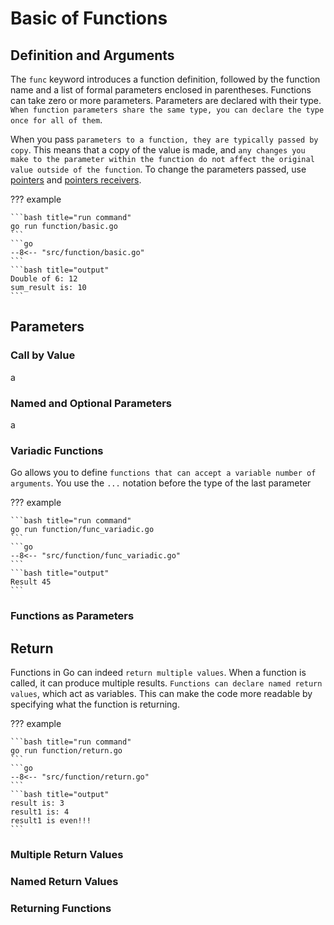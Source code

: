 # Basic of Functions

## Definition and Arguments

The `func` keyword introduces a function definition, followed by the function name and a list of formal parameters enclosed in parentheses. Functions can take zero or more parameters. Parameters are declared with their type. `When function parameters share the same type, you can declare the type once for all of them`.

When you pass `parameters to a function, they are typically passed by copy`. This means that a copy of the value is made, and `any changes you make to the parameter within the function do not affect the original value outside of the function`. To change the parameters passed, use [pointers](../pointers.md#pointers) and [pointers receivers](../structs/structs.md#pointer-receivers).

??? example

    ```bash title="run command"
    go run function/basic.go
    ```
    ```go
    --8<-- "src/function/basic.go"
    ```
    ```bash title="output"
    Double of 6: 12
    sum_result is: 10
    ```

## Parameters

### Call by Value

a

### Named and Optional Parameters

a

### Variadic Functions

Go allows you to define `functions that can accept a variable number of arguments`. You use the `...` notation before the type of the last parameter

??? example

    ```bash title="run command"
    go run function/func_variadic.go
    ```
    ```go
    --8<-- "src/function/func_variadic.go"
    ```
    ```bash title="output"
    Result 45
    ```

### Functions as Parameters

## Return

Functions in Go can indeed `return multiple values`. When a function is called, it can produce multiple results. `Functions can declare named return values`, which act as variables. This can make the code more readable by specifying what the function is returning.

??? example

    ```bash title="run command"
    go run function/return.go
    ```
    ```go
    --8<-- "src/function/return.go"
    ```
    ```bash title="output"
    result is: 3
    result1 is: 4
    result1 is even!!!
    ```

### Multiple Return Values

### Named Return Values

### Returning Functions

